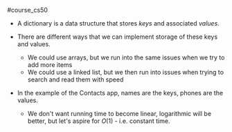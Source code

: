#course_cs50 

- A dictionary is a data structure that stores *keys* and associated *values*.
- There are different ways that we can implement storage of these keys and values.
    - We could use arrays, but we run into the same issues when we try to add more items
    - We could use a linked list, but we then run into issues when trying to search and read them with speed

- In the example of the Contacts app, names are the keys, phones are the values.
    - We don't want running time to become linear, logarithmic will be better, but let's aspire for $O(1)$ - i.e. constant time.